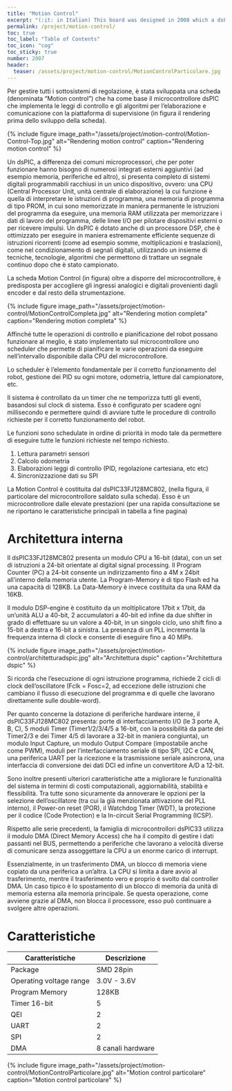 ```yaml
---
title: "Motion Control"
excerpt: "(:it: in Italian) This board was designed in 2008 which a dsPIC Microchip controller can control 2 DC brushed motor with a velocity control. In addiction this board can communicate with the Navigation Board and with a home made communication system send telemetry information to a remoted PC. The evolution of this board is μNAV!"
permalink: /project/motion-control/
toc: true
toc_label: "Table of Contents"
toc_icon: "cog"
toc_sticky: true
number: 2007
header:
  teaser: /assets/project/motion-control/MotionControlParticolare.jpg
---
```


Per gestire tutti i sottosistemi di regolazione, è stata sviluppata una scheda (denominata “Motion control”) che ha come base il microcontrollore dsPIC che implementa le leggi di controllo e gli algoritmi per l’elaborazione e comunicazione con la piattaforma di supervisione (in figura il rendering prima dello sviluppo della scheda).

{% include figure image_path="/assets/project/motion-control/Motion-Control-Top.jpg" alt="Rendering motion control" caption="Rendering motion control" %}

Un dsPIC, a differenza dei comuni microprocessori, che per poter funzionare hanno bisogno di numerosi integrati esterni aggiuntivi (ad esempio memoria, periferiche ed altro), si presenta completo di sistemi digitali programmabili racchiusi in un unico dispositivo, ovvero: una CPU (Central Processor Unit, unità centrale di elaborazione) la cui funzione è quella di interpretare le istruzioni di programma, una memoria di programma di tipo PROM, in cui sono memorizzate in maniera permanente le istruzioni del programma da eseguire, una memoria RAM utilizzata per memorizzare i dati di lavoro del programma, delle linee I/O per pilotare dispositivi esterni o per ricevere impulsi. Un dsPIC è dotato anche di un processore DSP, che è ottimizzato per eseguire in maniera estremamente efficiente sequenze di istruzioni ricorrenti (come ad esempio somme, moltiplicazioni e traslazioni), come nel condizionamento di segnali digitali, utilizzando un insieme di tecniche, tecnologie, algoritmi che permettono di trattare un segnale continuo dopo che è stato campionato.

La scheda Motion Control (in figura) oltre a disporre del microcontrollore, è predisposta per accogliere gli ingressi analogici e digitali provenienti dagli encoder e dal resto della strumentazione.

{% include figure image_path="/assets/project/motion-control/MotionControlCompleta.jpg" alt="Rendering motion completa" caption="Rendering motion completa" %}

Affinché tutte le operazioni di controllo e pianificazione del robot possano funzionare al meglio, è stato implementato sul microcontrollore uno scheduler che permette di pianificare le varie operazioni da eseguire nell’intervallo disponibile dalla CPU del microcontrollore.

Lo scheduler è l’elemento fondamentale per il corretto funzionamento del robot, gestione dei PID su ogni motore, odometria, letture dal campionatore, etc.

Il sistema è controllato da un timer che ne temporizza tutti gli eventi, basandosi sul clock di sistema. Esso è configurato per scadere ogni millisecondo e permettere quindi di avviare tutte le procedure di controllo richieste per il corretto funzionamento del robot.

Le funzioni sono schedulate in ordine di priorità in modo tale da permettere di eseguire tutte le funzioni richieste nel tempo richiesto.
1. Lettura parametri sensori
2. Calcolo odometria
3. Elaborazioni leggi di controllo (PID, regolazione cartesiana, etc etc)
4. Sincronizzazione dati su SPI

La Motion Control è costituita dal dsPIC33FJ128MC802, (nella figura, il particolare del microcontrollore saldato sulla scheda). Esso è un microcontrollore dalle elevate prestazioni (per una rapida consultazione se ne riportano le caratteristiche principali in tabella a fine pagina)

# Architettura interna

Il dsPIC33FJ128MC802 presenta un modulo CPU a 16-bit (data), con un set di istruzioni a 24-bit orientate al digital signal processing. Il Program Counter (PC) a 24-bit consente un indirizzamento fino a 4M x 24bit all’interno della memoria utente. La Program-Memory è di tipo Flash ed ha una capacità di 128KB. La Data-Memory è invece costituita da una RAM da 16KB.

Il modulo DSP-engine è costituito da un moltiplicatore 17bit x 17bit, da un’unità ALU a 40-bit, 2 accumulatori a 40-bit ed infine da due shifter in grado di effettuare su un valore a 40-bit, in un singolo ciclo, uno shift fino a 15-bit a destra e 16-bit a sinistra. La presenza di un PLL incrementa la frequenza interna di clock e consente di eseguire fino a 40 MIPs.

{% include figure image_path="/assets/project/motion-control/architetturadspic.jpg" alt="Architettura dspic" caption="Architettura dspic" %}

Si ricorda che l’esecuzione di ogni istruzione programma, richiede 2 cicli di clock dell’oscillatore (Fclk = Fosc=2, ad eccezione delle istruzioni che cambiano il flusso di esecuzione del programma e di quelle che lavorano direttamente sulle double-word).

Per quanto concerne la dotazione di periferiche hardware interne, il dsPIC33FJ128MC802 presenta: porte di interfacciamento I/O (le 3 porte A, B, C), 5 moduli Timer (Timer1/2/3/4/5 a 16-bit, con la possibilità da parte dei Timer2/3 e dei Timer 4/5 di lavorare a 32-bit in maniera congiunta), un modulo Input Capture, un modulo Output Compare (impostabile anche come PWM), moduli per l’interfacciamento seriale di tipo SPI, I2C e CAN, una periferica UART per la ricezione e la trasmissione seriale asincrona, una interfaccia di conversione dei dati DCI ed infine un convertitore A/D a 12-bit.

Sono inoltre presenti ulteriori caratteristiche atte a migliorare le funzionalità del sistema in termini di costi computazionali, aggiornabilità, stabilità e flessibilità. Tra tutte sono sicuramente da annoverare le opzioni per la selezione dell’oscillatore (tra cui la già menzionata attivazione del PLL interno), il Power-on reset (POR), il Watchdog Timer (WDT), la protezione per il codice (Code Protection) e la In-circuit Serial Programming (ICSP).

Rispetto alle serie precedenti, la famiglia di microcontrollori dsPIC33 utilizza il modulo DMA (Direct Memory Access) che ha il compito di gestire i dati passanti nel BUS, permettendo a periferiche che lavorano a velocità diverse di comunicare senza assoggettare la CPU a un enorme carico di interrupt.

Essenzialmente, in un trasferimento DMA, un blocco di memoria viene copiato da una periferica a un’altra. La CPU si limita a dare avvio al trasferimento, mentre il trasferimento vero e proprio è svolto dal controller DMA. Un caso tipico è lo spostamento di un blocco di memoria da unità di memoria esterna alla memoria principale. Se questa operazione, come avviene grazie al DMA, non blocca il processore, esso può continuare a svolgere altre operazioni.

# Caratteristiche

| Caratteristiche | Descrizione |
|-----------------|-------------|
| Package | SMD 28pin |
|Operating voltage range | 3.0V - 3.6V |
|Program Memory | 128KB |
|Timer 16-bit | 5 |
|QEI | 2 |
|UART | 2 |
|SPI | 2 |
|DMA | 8 canali hardware |

{% include figure image_path="/assets/project/motion-control/MotionControlParticolare.jpg" alt="Motion control particolare" caption="Motion control particolare" %}